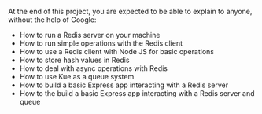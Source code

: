 <p>At the end of this project, you are expected to be able to explain to anyone, without the help of Google:</p>

<ul>
<li>How to run a Redis server on your machine</li>
<li>How to run simple operations with the Redis client</li>
<li>How to use a Redis client with Node JS for basic operations</li>
<li>How to store hash values in Redis</li>
<li>How to deal with async operations with Redis</li>
<li>How to use Kue as a queue system</li>
<li>How to build a basic Express app interacting with a Redis server</li>
<li>How to the build a basic Express app interacting with a Redis server and queue</li>
</ul>